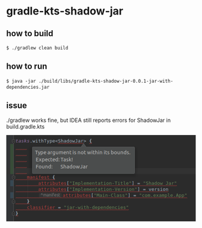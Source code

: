 # gradle-kts-shadow-jar

## how to build

```
$ ./gradlew clean build
```



## how to run

```
$ java -jar ./build/libs/gradle-kts-shadow-jar-0.0.1-jar-with-dependencies.jar
```


## issue

./gradlew works fine, but IDEA still reports errors for ShadowJar in build.gradle.kts

![screenshot](screenshot.png)